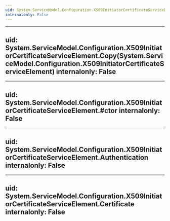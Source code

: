 ```yaml
---
uid: System.ServiceModel.Configuration.X509InitiatorCertificateServiceElement
internalonly: False
---
```


---
uid: System.ServiceModel.Configuration.X509InitiatorCertificateServiceElement.Copy(System.ServiceModel.Configuration.X509InitiatorCertificateServiceElement)
internalonly: False
---

---
uid: System.ServiceModel.Configuration.X509InitiatorCertificateServiceElement.#ctor
internalonly: False
---

---
uid: System.ServiceModel.Configuration.X509InitiatorCertificateServiceElement.Authentication
internalonly: False
---

---
uid: System.ServiceModel.Configuration.X509InitiatorCertificateServiceElement.Certificate
internalonly: False
---
